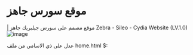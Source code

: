 # موقع سورس جاهز
 | موقع مصمم على سورس جيلبريك جاهز Zebra - Sileo - Cydia
Website (LV.1.0)
![image](https://github.com/A8Fit/-/assets/110586613/96c441f2-640c-4a69-ae1f-783fb782ebae)



عدل على ذي الاسامي من ملف home.html $:
